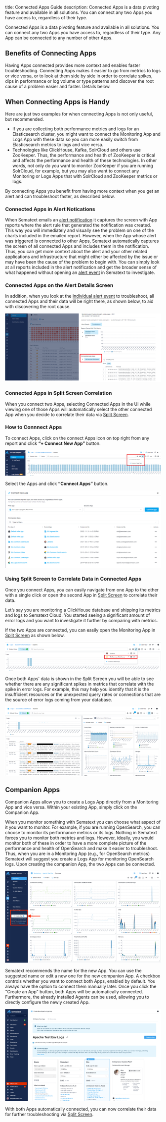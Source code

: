 title: Connected Apps Guide
description: Connected Apps is a data pivoting feature and available in all solutions. You can connect any two Apps you have access to, regardless of their type.

Connected Apps is a data pivoting feature and available in all solutions. You can connect any two Apps you have access to, regardless of their type.  Any App can be connected to any number of other Apps.

## Benefits of Connecting Apps

Having Apps connected provides more context and enables faster troubleshooting.  Connecting Apps makes it easier to go from metrics to logs or vice versa, or to look at them side by side in order to correlate spikes, dips in performance or log volume or type patterns and discover the root cause of a problem easier and faster. Details below.

## When Connecting Apps is Handy

Here are just two examples for when connecting Apps is not only useful, but recommended.

- If you are collecting both performance metrics and logs for an Elasticsearch cluster, you might want to connect the Monitoring App and Logs App with these data so you can more easily switch from Elasticsearch metrics to logs and vice versa.
- Technologies like ClickHouse, Kafka, SolrCloud and others use ZooKeeper.  Thus, the performance and health of ZooKeeper is critical and affects the performance and health of these technologies.  In other words, not only do you want to monitor ZooKeeper if you are running SolrCloud, for example, but you may also want to connect any Monitoring or Logs Apps that with SolrCloud and ZooKeeper metrics or logs.

By connecting Apps you benefit from having more context when you get an alert and can troubleshoot faster, as described below.


### Connected Apps in Alert Notications

When Sematext emails an [alert notification](../alerts/alert-notifications/) it captures the screen with App reports where the alert rule that generated the notification was created.  This way you will immediately and visually see the problem on one of the charts included in the emailed report.  However, when the App whose alert was triggered is connected to other Apps, Sematext automatically captures the screen of all connected Apps and includes them in the notification.  Thus, you can get more context about the alert and your other related applications and infrastructure that might either be affected by the issue or may have been the cause of the problem to begin with.  You can simply look at all reports included in the alert notification and get the broader sense of what happened without opening an [alert event](../alerts/alert-events/) in Sematext to investigate.

### Connected Apps on the Alert Details Screen

In addition, when you look at the [individual alert event](../alerts/alert-events/) to troubleshoot, all connected Apps and their data will be right there, as shown below, to aid with discovering the root cause.

![Sematext Cloud Connected Apps - Connected Apps Alerts](../images/guide/connected-apps/connected-apps-alerts.png)

### Connected Apps in Split Screen Correlation

When you connect two Apps, selecting Connected Apps in the UI while viewing one of those Apps will automatically select the other connected App when you decide to correlate their data via [Split Screen](https://sematext.com/docs/guide/split-screen/).

### How to Connnect Apps

To connect Apps, click on the connect Apps icon on top right from any report and click **“+ Connect New App”** button.

![Sematext Cloud Connected Apps - Connect Apps Drop Down](../images/guide/connected-apps/connect-apps-dropdown.png)

Select the Apps and click **“Connect Apps”** button.

![Sematext Cloud Connected Apps - Connected Apps Page](../images/guide/connected-apps/connect-apps-page.png)

### Using Split Screen to Correlate Data in Connected Apps

Once you connect Apps, you can easily navigate from one App to the other with a single click or open the second App in [Split Screen](https://sematext.com/docs/guide/split-screen/) to correlate their data.

Let’s say you are monitoring a ClickHouse database and shipping its metrics and logs to Sematext Cloud. You started seeing a significant amount of error logs and you want to investigate it further by comparing with metrics.

If the two Apps are connected, you can easily open the Monitoring App in [Split Screen](https://sematext.com/docs/guide/split-screen/) as shown below.

![Sematext Cloud Connected Apps - Connected Apps Drop Down](../images/guide/connected-apps/connected-apps-dropdown.png)

Once both Apps' data is shown in the Split Screen you will be able to see whether there are any significant spikes in metrics that correlate with the spike in error logs.  For example, this may help you identify that it is the insufficient resources or the unexpected query rates or connections that are the source of error logs coming from your database.

![Sematext Cloud Connected Apps - Connected Apps Split Screen](../images/guide/connected-apps/connected-apps-split-screen.png)

## Companion Apps

Companion Apps allow you to create a Logs App directly from a Monitoring App and vice versa. Within your existing App, simply click on the Companion App. 

When you monitor something with Sematext you can choose what aspect of it you want to monitor.  For example, if you are running OpenSearch, you can choose to monitor its performance metrics or its logs.  Nothing in Sematext forces you to monitor both metrics and logs.  However, ideally, you would monitor both of these in order to have a more complete picture of the performance and health of OpenSearch and make it easier to troubleshoot.  Thus, when you are in a Monitoring App (e.g., for OpenSearch metrics) Sematext will suggest you create a Logs App for monitoring OpenSearch logs.  Upon creating the companion App, the two Apps can be connected.

![Sematext Cloud Connected Apps - Connected Apps Page](../images/guide/connected-apps/companion-apps-button.png)

Sematext recommends the name for the new App.  You can use the suggested name or edit a new one for the new companion App. A checkbox controls whether you want to connect both Apps, enabled by default. You always have the option to connect them manually later. Once you click the "Create an App" button, both Apps will be automatically connected. Furthermore, the already installed Agents can be used, allowing you to directly configure the newly created App.

![Sematext Cloud Connected Apps - Connected Apps Page](../images/guide/connected-apps/companion-apps-newapp.png)

With both Apps automatically connected, you can now correlate their data for further troubleshooting via [Split Screen](https://sematext.com/docs/guide/split-screen/).
